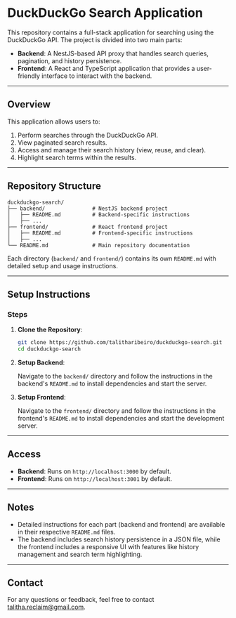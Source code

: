 # DuckDuckGo Search Application

This repository contains a full-stack application for searching using the DuckDuckGo API. The project is divided into two main parts:

- **Backend**: A NestJS-based API proxy that handles search queries, pagination, and history persistence.
- **Frontend**: A React and TypeScript application that provides a user-friendly interface to interact with the backend.

---

## Overview

This application allows users to:

1. Perform searches through the DuckDuckGo API.
2. View paginated search results.
3. Access and manage their search history (view, reuse, and clear).
4. Highlight search terms within the results.

---

## Repository Structure

```
duckduckgo-search/
├── backend/               # NestJS backend project
│   ├── README.md          # Backend-specific instructions
│   ├── ...
├── frontend/              # React frontend project
│   ├── README.md          # Frontend-specific instructions
│   ├── ...
└── README.md              # Main repository documentation
```

Each directory (`backend/` and `frontend/`) contains its own `README.md` with detailed setup and usage instructions.

---

## Setup Instructions

### Steps

1. **Clone the Repository**:

   ```bash
   git clone https://github.com/talitharibeiro/duckduckgo-search.git
   cd duckduckgo-search
   ```

2. **Setup Backend**:

   Navigate to the `backend/` directory and follow the instructions in the backend's `README.md` to install dependencies and start the server.

3. **Setup Frontend**:

   Navigate to the `frontend/` directory and follow the instructions in the frontend's `README.md` to install dependencies and start the development server.

---

## Access

- **Backend**: Runs on `http://localhost:3000` by default.
- **Frontend**: Runs on `http://localhost:3001` by default.

---

## Notes

- Detailed instructions for each part (backend and frontend) are available in their respective `README.md` files.
- The backend includes search history persistence in a JSON file, while the frontend includes a responsive UI with features like history management and search term highlighting.

---

## Contact

For any questions or feedback, feel free to contact talitha.reclaim@gmail.com.
